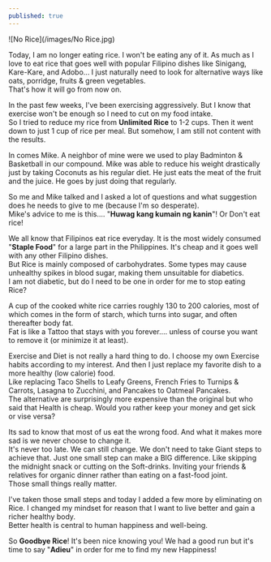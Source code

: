 ```yaml
---
published: true
---
```

![No Rice](/images/No Rice.jpg)

Today, I am no longer eating rice. I won't be eating any of it. As much as I love to eat rice that goes well with popular Filipino dishes like Sinigang, Kare-Kare, and Adobo... I just naturally need to look for alternative ways like oats, porridge, fruits & green vegetables.   
That's how it will go from now on.

In the past few weeks, I've been exercising aggressively. But I know that exercise won't be enough so I need to cut on my food intake.   
So I tried to reduce my rice from **Unlimited Rice** to 1-2 cups. Then it went down to just 1 cup of rice per meal. But somehow, I am still not content with the results.

In comes Mike. A neighbor of mine were we used to play Badminton & Basketball in our compound. Mike was able to reduce his weight drastically just by taking Coconuts as his regular diet. He just eats the meat of the fruit and the juice. He goes by just doing that regularly.   

So me and Mike talked and I asked a lot of questions and what suggestion does he needs to give to me (because I'm so desperate).   
Mike's advice to me is this.... 
"**Huwag kang kumain ng kanin**"! Or Don't eat rice! 

We all know that Filipinos eat rice everyday. It is the most widely consumed "**Staple Food**" for a large part in the Philippines. It's cheap and it goes well with any other Filipino dishes.   
But Rice is mainly composed of carbohydrates. Some types may cause unhealthy spikes in blood sugar, making them unsuitable for diabetics.   
I am not diabetic, but do I need to be one in order for me to stop eating Rice? 

A cup of the cooked white rice carries roughly 130 to 200 calories, most of which comes in the form of starch, which turns into sugar, and often thereafter body fat.   
Fat is like a Tattoo that stays with you forever.... unless of course you want to remove it (or minimize it at least).

Exercise and Diet is not really a hard thing to do. I choose my own Exercise habits according to my interest. And then I just replace my favorite dish to a more healthy (low calorie) food.   
Like replacing Taco Shells to Leafy Greens, French Fries to Turnips & Carrots, Lasagna to Zucchini, and Pancakes to Oatmeal Pancakes.   
The alternative are surprisingly more expensive than the original but who said that Health is cheap. Would you rather keep your money and get sick or vise versa? 

Its sad to know that most of us eat the wrong food. And what it makes more sad is we never choose to change it.   
It's never too late. We can still change. We don't need to take Giant steps to achieve that. Just one small step can make a BIG difference. Like skipping the midnight snack or cutting on the Soft-drinks. Inviting your friends & relatives for organic dinner rather than eating on a fast-food joint.   
Those small things really matter.

I've taken those small steps and today I added a few more by eliminating on Rice. I changed my mindset for reason that I want to live better and gain a richer healthy body.   
Better health is central to human happiness and well-being.

So **Goodbye Rice**! It's been nice knowing you! We had a good run but it's time to say "**Adieu**" in order for me to find my new Happiness!